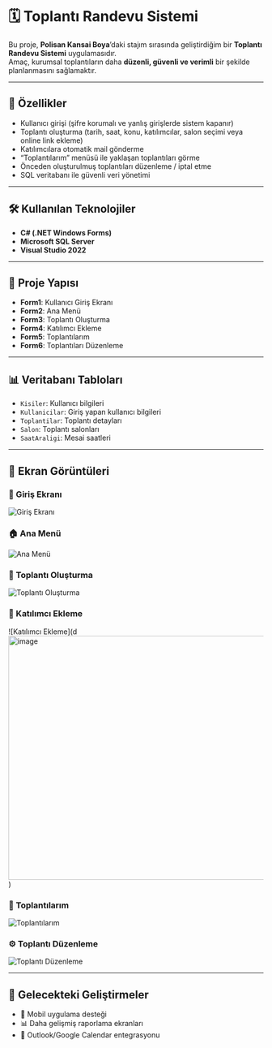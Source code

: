 # 🗓️ Toplantı Randevu Sistemi  

Bu proje, **Polisan Kansai Boya**’daki stajım sırasında geliştirdiğim bir **Toplantı Randevu Sistemi** uygulamasıdır.  
Amaç, kurumsal toplantıların daha **düzenli, güvenli ve verimli** bir şekilde planlanmasını sağlamaktır.  

---

## 🚀 Özellikler  
- Kullanıcı girişi (şifre korumalı ve yanlış girişlerde sistem kapanır)  
- Toplantı oluşturma (tarih, saat, konu, katılımcılar, salon seçimi veya online link ekleme)  
- Katılımcılara otomatik mail gönderme  
- “Toplantılarım” menüsü ile yaklaşan toplantıları görme  
- Önceden oluşturulmuş toplantıları düzenleme / iptal etme  
- SQL veritabanı ile güvenli veri yönetimi  

---

## 🛠️ Kullanılan Teknolojiler  
- **C# (.NET Windows Forms)**  
- **Microsoft SQL Server**  
- **Visual Studio 2022**  

---

## 📂 Proje Yapısı  
- **Form1**: Kullanıcı Giriş Ekranı  
- **Form2**: Ana Menü  
- **Form3**: Toplantı Oluşturma  
- **Form4**: Katılımcı Ekleme  
- **Form5**: Toplantılarım  
- **Form6**: Toplantıları Düzenleme  

---

## 📊 Veritabanı Tabloları  
- `Kisiler`: Kullanıcı bilgileri  
- `Kullanicilar`: Giriş yapan kullanıcı bilgileri  
- `Toplantilar`: Toplantı detayları  
- `Salon`: Toplantı salonları  
- `SaatAraligi`: Mesai saatleri  

---

## 📸 Ekran Görüntüleri  

### 🔑 Giriş Ekranı  
![Giriş Ekranı](<img width="855" height="507" alt="image" src="https://github.com/user-attachments/assets/2a87b842-786d-44ee-b5fa-28dc8d85370e" />
)  

### 🏠 Ana Menü  
![Ana Menü](<img width="857" height="507" alt="image" src="https://github.com/user-attachments/assets/cca42395-5857-4bae-9b40-ebcfbc411b38" />
)  

### 📝 Toplantı Oluşturma  
![Toplantı Oluşturma](<img width="964" height="474" alt="image" src="https://github.com/user-attachments/assets/78990711-1eee-42c3-aa4d-98e52e44ea57" />
)  

### 👥 Katılımcı Ekleme  
![Katılımcı Ekleme](d<img width="807" height="481" alt="image" src="https://github.com/user-attachments/assets/b5c491bf-6096-417b-9c0d-d13b9566c238" />
)  

### 📅 Toplantılarım  
![Toplantılarım](<img width="812" height="465" alt="image" src="https://github.com/user-attachments/assets/ad7c9676-c0f9-42a9-b649-deb82335f884" />
)  

### ⚙️ Toplantı Düzenleme  
![Toplantı Düzenleme](<img width="820" height="529" alt="image" src="https://github.com/user-attachments/assets/0538c862-3fa8-4ad3-9f58-197b8666efc1" />
)  


---

## 📌 Gelecekteki Geliştirmeler  
- 📱 Mobil uygulama desteği  
- 📊 Daha gelişmiş raporlama ekranları  
- 🔗 Outlook/Google Calendar entegrasyonu  


